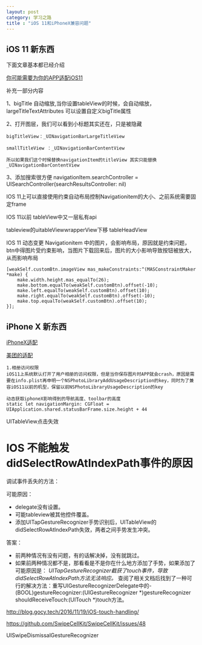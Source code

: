 ```yaml
---
layout: post
category: 学习之路
title : "iOS 11和iPhoneX兼容问题"
---
```


## iOS 11 新东西

下面文章基本都已经介绍

[你可能需要为你的APP适配iOS11](https://www.jianshu.com/p/370d82ba3939)

补充一部分内容

1、bigTitle 自动缩放,当你设置tableView的时候，会自动缩放，largeTitleTextAttributes 可以设置自定义bigTitle属性

2、打开图层，我们可以看到小标题其实还在，只是被隐藏

```
bigTitleView：_UINavigationBarLargeTitleView

smallTitleView ：_UINavigationBarContentView

所以如果我们这个时候替换navigationItem的titleView 其实只能替换  _UINavigationBarContentView
```

3、添加搜索很方便 navigationItem.searchController = UISearchController(searchResultsController: nil)





IOS 11上可以直接使用约束自动布局控制Navigationitem的大小、之前系统需要固定frame





IOS 11以前  tableView中又一层私有api

 tableview的uitableViewwrapperView下移  tableHeadView



IOS 11 动态变更 Navigationitem 中的图片，会影响布局，原因就是约束问题，btn中得图片受约束影响，当图片下载回来后，图片的大小影响导致按钮被放大，从而影响布局

```
[weakSelf.customBtn.imageView mas_makeConstraints:^(MASConstraintMaker *make) {
    make.width.height.mas_equalTo(26);
    make.bottom.equalTo(weakSelf.customBtn).offset(-10);
    make.left.equalTo(weakSelf.customBtn).offset(10);
    make.right.equalTo(weakSelf.customBtn).offset(-10);
    make.top.equalTo(weakSelf.customBtn).offset(10);
}];
```





## iPhone X 新东西

[iPhoneX适配](https://www.jianshu.com/p/670318acae90)

[美团的适配](https://tech.meituan.com/iPhoneX刘海打理指北.html)



```
1.相册访问权限
iOS11上系统默认打开了用户相册的访问权限，但是当你保存图片时APP就会crash，原因是需要在info.plist再申明一个NSPhotoLibraryAddUsageDescription的key，同时为了兼容iOS11以前的机型，保留以前NSPhotoLibraryUsageDescription的key

动态获取iphoneX影响得到的导航高度、toolbar的高度
static let navigationMargin: CGFloat = UIApplication.shared.statusBarFrame.size.height + 44

```


UITableView点击失效

# IOS 不能触发didSelectRowAtIndexPath事件的原因

调试事件丢失的方法：

可能原因：

- delegate没有设置。
- 可能tableview被其他控件覆盖。
- 添加UITapGestureRecognizer手势识别后，UITableView的didSelectRowAtIndexPath失效，两者之间手势发生冲突。

答案：

- 前两种情况有没有问题，有的话解决掉，没有就跳过。
- 如果前两种情况都不是，那看看是不是你在什么地方添加了手势，如果添加了可能原因是： 
  *UITapGestureRecognizer截获了touch事件，导致didSelectRowAtIndexPath方法无法响应。* 
  查阅了相关文档后找到了一种可行的解决方法：重写UIGestureRecognizerDelegate中的- (BOOL)gestureRecognizer:(UIGestureRecognizer *)gestureRecognizer shouldReceiveTouch:(UITouch *)touch方法。 

http://blog.gocy.tech/2016/11/19/iOS-touch-handling/



https://github.com/SwipeCellKit/SwipeCellKit/issues/48

UISwipeDismissalGestureRecognizer 